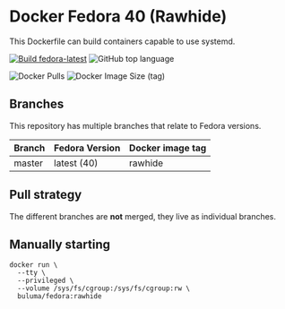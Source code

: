 Docker Fedora 40 (Rawhide)
=====================

This Dockerfile can build containers capable to use systemd.

[![Build fedora-latest](https://github.com/buluma/fedora/actions/workflows/fedora-40.yml/badge.svg?branch=main)](https://github.com/buluma/fedora/actions/workflows/fedora-40.yml)
![GitHub top language](https://img.shields.io/github/languages/top/buluma/fedora)

![Docker Pulls](https://img.shields.io/docker/pulls/buluma/fedora?label=pulls&logo=docker&logoColor=white)
![Docker Image Size (tag)](https://img.shields.io/docker/image-size/buluma/fedora/latest?logo=docker&logoColor=white&label=latest)

Branches
--------

This repository has multiple branches that relate to Fedora versions.

|Branch |Fedora Version|Docker image tag|
|-------|--------------|----------------|
|master |latest (40)   |rawhide         |

Pull strategy
-------------

The different branches are **not** merged, they live as individual branches.

Manually starting
-----------------

```
docker run \
  --tty \
  --privileged \
  --volume /sys/fs/cgroup:/sys/fs/cgroup:rw \
  buluma/fedora:rawhide
```
